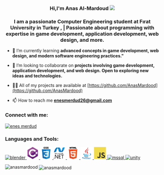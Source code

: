 <h3 align="center">
    Hi,I'm Anas Al-Mardoud
  <img src="https://media.giphy.com/media/hvRJCLFzcasrR4ia7z/giphy.gif" width="28">
</h3>
<h3 align="center">I am a passionate Computer Engineering student at Fırat University in Turkey , | Passionate about programming with expertise in game development, application development, web design, and more.</h3>

- 🌱 I’m currently learning **advanced concepts in game development, web design, and modern software engineering practices."**

- 👯 I’m looking to collaborate on **projects involving game development, application development, and web design. Open to exploring new ideas and technologies.**

- 👨‍💻 All of my projects are available at [https://github.com/AnasMardood](https://github.com/AnasMardood)

- 📫 How to reach me **enesmerdud26@gmail.com**

<h3 align="left">Connect with me:</h3>
<p align="left">
<a href="https://linkedin.com/in/enes merdud" target="blank"><img align="center" src="https://raw.githubusercontent.com/rahuldkjain/github-profile-readme-generator/master/src/images/icons/Social/linked-in-alt.svg" alt="enes merdud" height="30" width="40" /></a>
</p>

<h3 align="left">Languages and Tools:</h3>
<p align="left"> <a href="https://www.blender.org/" target="_blank" rel="noreferrer"> <img src="https://download.blender.org/branding/community/blender_community_badge_white.svg" alt="blender" width="40" height="40"/> </a> <a href="https://www.w3schools.com/cs/" target="_blank" rel="noreferrer"> <img src="https://raw.githubusercontent.com/devicons/devicon/master/icons/csharp/csharp-original.svg" alt="csharp" width="40" height="40"/> </a> <a href="https://www.w3schools.com/css/" target="_blank" rel="noreferrer"> <img src="https://raw.githubusercontent.com/devicons/devicon/master/icons/css3/css3-original-wordmark.svg" alt="css3" width="40" height="40"/> </a> <a href="https://dotnet.microsoft.com/" target="_blank" rel="noreferrer"> <img src="https://raw.githubusercontent.com/devicons/devicon/master/icons/dot-net/dot-net-original-wordmark.svg" alt="dotnet" width="40" height="40"/> </a> <a href="https://www.w3.org/html/" target="_blank" rel="noreferrer"> <img src="https://raw.githubusercontent.com/devicons/devicon/master/icons/html5/html5-original-wordmark.svg" alt="html5" width="40" height="40"/> </a> <a href="https://www.java.com" target="_blank" rel="noreferrer"> <img src="https://raw.githubusercontent.com/devicons/devicon/master/icons/java/java-original.svg" alt="java" width="40" height="40"/> </a> <a href="https://developer.mozilla.org/en-US/docs/Web/JavaScript" target="_blank" rel="noreferrer"> <img src="https://raw.githubusercontent.com/devicons/devicon/master/icons/javascript/javascript-original.svg" alt="javascript" width="40" height="40"/> </a> <a href="https://www.microsoft.com/en-us/sql-server" target="_blank" rel="noreferrer"> <img src="https://www.svgrepo.com/show/303229/microsoft-sql-server-logo.svg" alt="mssql" width="40" height="40"/> </a> <a href="https://unity.com/" target="_blank" rel="noreferrer"> <img src="https://www.vectorlogo.zone/logos/unity3d/unity3d-icon.svg" alt="unity" width="40" height="40"/> </a> </p>
<p><img align="left" src="https://github-readme-stats.vercel.app/api/top-langs?username=anasmardood&show_icons=true&locale=en&layout=compact" alt="anasmardood" /></p>

<p>&nbsp;<img align="center" src="https://github-readme-stats.vercel.app/api?username=anasmardood&show_icons=true&locale=en" alt="anasmardood" /></p>

